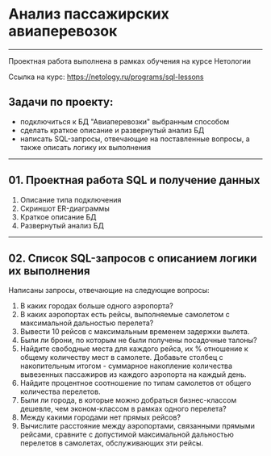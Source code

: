 # Анализ пассажирских авиаперевозок

---

Проектная работа выполнена в рамках обучения на курсе Нетологии

Ссылка на курс: https://netology.ru/programs/sql-lessons

## Задачи по проекту:
- подключиться к БД "Авиаперевозки" выбранным способом
- сделать краткое описание и развернутый анализ БД
- написать SQL-запросы, отвечающие на поставленные вопросы,
а также описать логику их выполнения

---

## 01. Проектная работа SQL и получение данных

1. Описание типа подключения
2. Скриншот ER-диаграммы
3. Краткое описание БД
4. Развернутый анализ БД

---

## 02. Список SQL-запросов с описанием логики их выполнения

Написаны запросы, отвечающие на следующие вопросы:

1. В каких городах больше одного аэропорта?
2. В каких аэропортах есть рейсы, выполняемые самолетом с максимальной дальностью перелета?
3. Вывести 10 рейсов с максимальным временем задержки вылета.
4. Были ли брони, по которым не были получены посадочные талоны?
5. Найдите свободные места для каждого рейса, их % отношение к общему количеству мест в самолете.
Добавьте столбец с накопительным итогом - суммарное накопление количества вывезенных пассажиров из каждого аэропорта на каждый день.
6. Найдите процентное соотношение по типам самолетов от общего количества перелетов.
7. Были ли города, в которые можно  добраться бизнес-классом дешевле, чем эконом-классом в рамках одного перелета?
8. Между какими городами нет прямых рейсов?
9. Вычислите расстояние между аэропортами, связанными прямыми рейсами, сравните с допустимой максимальной дальностью перелетов в самолетах, обслуживающих эти рейсы.
